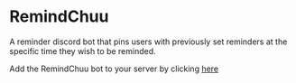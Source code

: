 # RemindChuu
A reminder discord bot that pins users with previously set reminders at the specific time they wish to be reminded.

Add the RemindChuu bot to your server by clicking [here](https://discord.com/api/oauth2/authorize?client_id=981306105516916746&permissions=274878110720&scope=bot)
